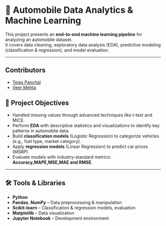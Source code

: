 # 🚗 Automobile Data Analytics & Machine Learning  

This project presents an **end-to-end machine learning pipeline** for analyzing an automobile dataset.  
It covers data cleaning, exploratory data analysis (EDA), predictive modeling (classification & regression), and model evaluation.  

---

## Contributors

- [Tejas Panchal](https://github.com/Tejas-panchal-MXXI)
- [Veer Mehta](https://github.com/Gem992)

## 📌 Project Objectives
- Handled missing values through advanced techniques like t-test and MICE.
- Perform **EDA** with descriptive statistics and visualizations to identify key patterns in automobile data.  
- Build **classification models** (Logistic Regression) to categorize vehicles (e.g., fuel type, market category).  
- Apply **regression models** (Linear Regression) to predict car prices (MSRP).  
- Evaluate models with industry-standard metrics: **Accuracy,MAPE,MSE,MAE and RMSE**.  

---

## 🛠️ Tools & Libraries
- **Python**  
- **Pandas**, **NumPy** – Data preprocessing & manipulation  
- **Scikit-learn** – Classification & regression models, evaluation  
- **Matplotlib** – Data visualization  
- **Jupyter Notebook** – Development environment  
